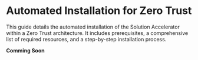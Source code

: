 # Automated Installation for Zero Trust

This guide details the automated installation of the Solution Accelerator within a Zero Trust architecture. It includes prerequisites, a comprehensive list of required resources, and a step-by-step installation process.

**Comming Soon**